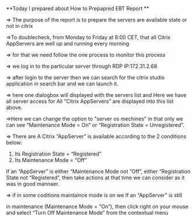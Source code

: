 **Today I prepared about How to Prepapred EBT Report **

=> The purpose of the report is to prepare the servers are available state or not in citrix

=>To doublecheck, from Monday to Friday at 8:00 CET, that all Citrix AppServers are well up and running every morning

=> for that we need follow the one process to monitor this process

=> we log in to the particular server  through RDP IP:172.31.2.68

=> after login to the server then we can search for the citrix studio               	application in search bar and we can launch it. 

=> here one dialogbox will displayed with the servers list and Here we have 
  all server access for All “Citrix AppServers” are displayed into this list above.

=>Here we can change the option to  "server os mechines" in that only we    	can see “Maintenance Mode = On” or “Registration State = Unregistered”.

=> There are A Citrix “AppServer” is available according to the 2 conditions below:

1)	Its Registration State = “Registered”
2)	Its Maintenance Mode = “Off”

If an “AppServer” is either “Maintenance Mode not “Off”, either “Registration State not “Registered”, then take actions at that time we can consider as it was in good mannaer.

=> if in some coditions maintaince mode is on we If an “AppServer” is still 

in maintenance (Maintenance Mode = “On”), then click right on your mouse and select “Turn Off Maintenance Mode” from the contextual menu
